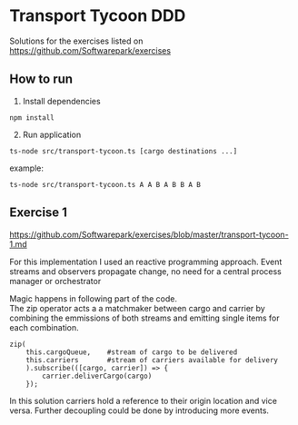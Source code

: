 # Transport Tycoon DDD

Solutions for the exercises listed on
https://github.com/Softwarepark/exercises

## How to run

1. Install dependencies

`npm install`

2. Run application

`ts-node src/transport-tycoon.ts [cargo destinations ...]`

example:

`ts-node src/transport-tycoon.ts A A B A B B A B`

## Exercise 1
https://github.com/Softwarepark/exercises/blob/master/transport-tycoon-1.md

For this implementation I used an reactive programming approach.
Event streams and observers propagate change, no need for a central process manager or orchestrator

Magic happens in following part of the code. \
The zip operator acts a a matchmaker between cargo and carrier by combining the emmissions of both streams and 
emitting single items for each combination.

```
zip(
    this.cargoQueue,    #stream of cargo to be delivered
    this.carriers       #stream of carriers available for delivery
    ).subscribe(([cargo, carrier]) => {
        carrier.deliverCargo(cargo)
    });
```

In this solution carriers hold a reference to their origin location and vice versa.
Further decoupling could be done by introducing more events.
